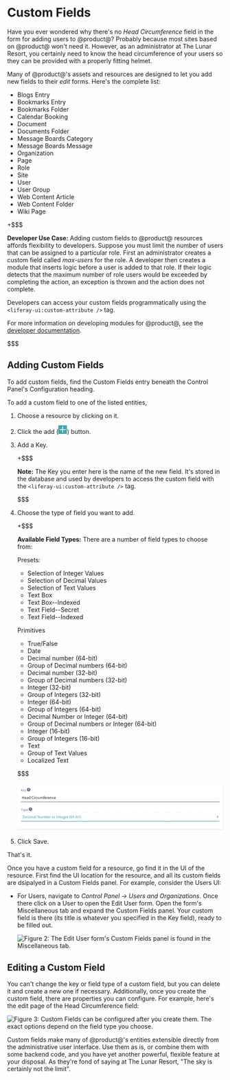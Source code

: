 # Custom Fields [](id=custom-fields)

Have you ever wondered why there's no *Head Circumference* field in the form for
adding users to @product@? Probably because most sites based on @product@ won't
need it. However, as an administrator at The Lunar Resort, you certainly need to
know the head circumference of your users so they can be provided with a
properly fitting helmet. 

Many of @product@'s assets and resources are designed to let you add new fields
to their *edit* forms. Here's the complete list:

- Blogs Entry
- Bookmarks Entry
- Bookmarks Folder
- Calendar Booking
- Document
- Documents Folder
- Message Boards Category
- Message Boards Message
- Organization
- Page
- Role
- Site
- User
- User Group
- Web Content Article
- Web Content Folder
- Wiki Page

+$$$

**Developer Use Case:** Adding custom fields to @product@ resources affords
flexibility to developers. Suppose you must limit the number of users
that can be assigned to a particular role. First an administrator creates a custom
field called *max-users* for the role. A developer then creates a module that
inserts logic before a user is added to that role. If their logic detects that
the maximum number of role users would be exceeded by completing the action, an
exception is thrown and the action does not complete.

Developers can access your custom fields programmatically using the
`<liferay-ui:custom-attribute />` tag.

For more information on developing modules for @product@, see the [developer
documentation](/develop/tutorials/-/knowledge_base/7-0/introduction-to-liferay-development).
<!-- Add link to expando tutorial when written -->

$$$

## Adding Custom Fields [](id=adding-custom-fields)

To add custom fields, find the Custom Fields entry beneath the Control Panel's
Configuration heading.

To add a custom field to one of the listed entities, 

1.  Choose a resource by clicking on it.

2.  Click the add (![Add](../../images-dxp/icon-add.png)) button.

3. Add a Key.

    +$$$

    **Note:** The Key you enter here is the name of the new field. It's stored
    in the database and used by developers to access the custom field with the
    `<liferay-ui:custom-attribute />` tag.

    $$$

4. Choose the type of field you want to add.

    +$$$

    **Available Field Types:** There are a number of field types to choose from:

    Presets:

    - Selection of Integer Values
    - Selection of Decimal Values
    - Selection of Text Values
    - Text Box
    - Text Box--Indexed
    - Text Field--Secret
    - Text Field--Indexed

    Primitives

    - True/False
    - Date
    - Decimal number (64-bit)
    - Group of Decimal numbers (64-bit)
    - Decimal number (32-bit)
    - Group of Decimal numbers (32-bit)
    - Integer (32-bit)
    - Group of Integers (32-bit)
    - Integer (64-bit)
    - Group of Integers (64-bit)
    - Decimal Number or Integer (64-bit)
    - Group of Decimal numbers or Integer (64-bit)
    - Integer (16-bit)
    - Group of Integers (16-bit)
    - Text
    - Group of Text Values
    - Localized Text

    $$$

    ![Figure 1: At The Lunar Resort, a Head Circumference field is necessary for all users.](../../images/custom-fields-user-head-circumference.png)

5. Click Save.

That's it.

Once you have a custom field for a resource, go find it in the UI of the
resource. First find the UI location for the resource, and all its custom fields
are dsipalyed in a Custom Fields panel. For example, consider the Users UI:

- For Users, navigate to *Control Panel &rarr; Users and Organizations*. Once
    there click on a User to open the Edit User form. Open the form's
    Miscellaneous tab and expand the Custom Fields panel. Your custom field is
    there (its title is whatever you specified in the Key field), ready to be
    filled out.

    ![Figure 2: The Edit User form's Custom Fields panel is found in the
    Miscellaneous tab.](../../images/custom-fields-panel.png)

## Editing a Custom Field [](id=editing-a-custom-field)

You can't change the key or field type of a custom field, but you can delete it
and create a new one if necessary. Additionally, once you create the custom
field, there are properties you can configure. For example, here's the edit page
of the Head Circumference field:

![Figure 3: Custom Fields can be configured after you create them. The exact
options depend on the field type you choose.](../../images/custom-fields-configuration.png)

Custom fields make many of @product@'s entities extensible directly from the
administrative user interface. Use them as is, or combine them with some backend
code, and you have yet another powerful, flexible feature at your disposal. As
they're fond of saying at The Lunar Resort, "The sky is certainly not the
limit".
